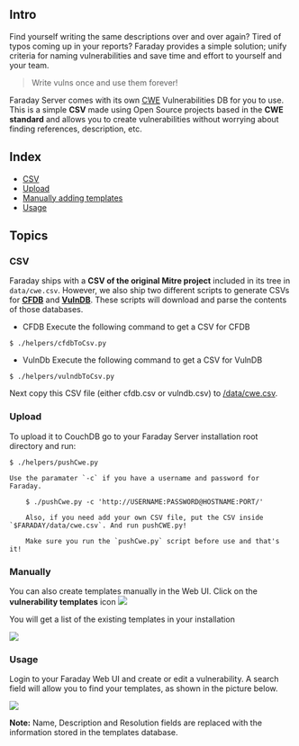 ## Intro
Find yourself writing the same descriptions over and over again? Tired of typos coming up in your reports? Faraday provides a simple solution; unify criteria for naming vulnerabilities and save time and effort to yourself and your team.

> Write vulns once and use them forever!

Faraday Server comes with its own [CWE](https://cwe.mitre.org/) Vulnerabilities DB for you to use. This is a simple **CSV** made using Open Source projects based in the **CWE standard** and allows you to create vulnerabilities without worrying about finding references, description, etc.

## Index

* [CSV](#csv)
* [Upload](#upload)
* [Manually adding templates](#manually)
* [Usage](#usage)

## Topics

<a name="csv"></a>
### CSV

Faraday ships with a **CSV of the original Mitre project** included in its tree in `data/cwe.csv`. However, we also ship two different scripts to generate CSVs for [**CFDB**](https://github.com/mubix/cfdb) and [**VulnDB**](https://github.com/vulndb/data). These scripts will download and parse the contents of those databases.

* CFDB
Execute the following command to get a CSV for CFDB

```
$ ./helpers/cfdbToCsv.py
```

* VulnDb
Execute the following command to get a CSV for VulnDB

```
$ ./helpers/vulndbToCsv.py
```

Next copy this CSV file (either cfdb.csv or vulndb.csv) to [/data/cwe.csv](data/cwe.csv).

<a name="upload"></a>
### Upload
To upload it to CouchDB go to your Faraday Server installation root directory and run:

    $ ./helpers/pushCwe.py

    Use the paramater `-c` if you have a username and password for Faraday.

        $ ./pushCwe.py -c 'http://USERNAME:PASSWORD@HOSTNAME:PORT/'

        Also, if you need add your own CSV file, put the CSV inside `$FARADAY/data/cwe.csv`. And run pushCWE.py!

        Make sure you run the `pushCwe.py` script before use and that's it!

<a name="manually"></a>
### Manually

You can also create templates manually in the Web UI. Click on the **vulnerability templates** icon ![](https://raw.github.com/wiki/infobyte/faraday/images/faraday_vulntemplates_icon.png)

You will get a list of the existing templates in your installation

![](https://raw.github.com/wiki/infobyte/faraday/images/faraday_vulntemplates_list.png)

<a name="usage"></a>
### Usage

Login to your Faraday Web UI and create or edit a vulnerability. A search field will allow you to find your templates, as shown in the picture below.

![](https://raw.githubusercontent.com/wiki/infobyte/faraday/images/faraday_statusreport_vuln_creation_templates_list.png)

**Note:** Name, Description and Resolution fields are replaced with the information stored in the templates database.
